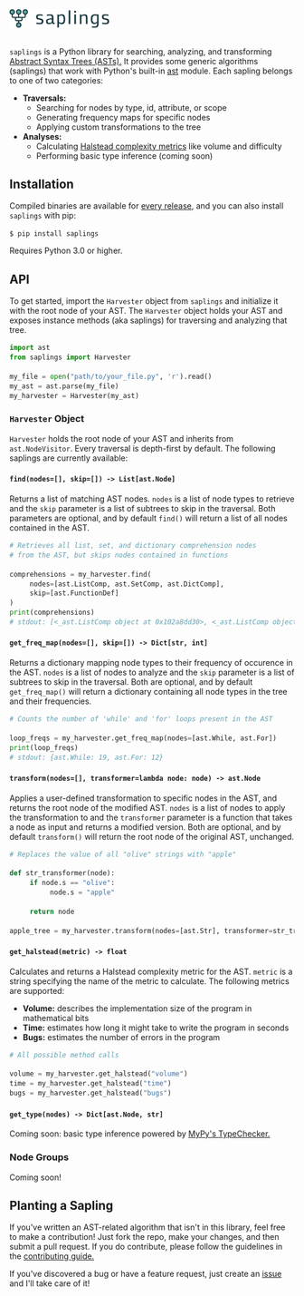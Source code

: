 <img width="35%" src="./logo.png" />

## 

`saplings` is a Python library for searching, analyzing, and transforming [Abstract Syntax Trees (ASTs).](https://en.wikipedia.org/wiki/Abstract_syntax_tree) It provides some generic algorithms (saplings) that work with Python's built-in [ast](https://docs.python.org/3/library/ast.html) module. Each sapling belongs to one of two categories:
* __Traversals:__
  * Searching for nodes by type, id, attribute, or scope
  * Generating frequency maps for specific nodes
  * Applying custom transformations to the tree
* __Analyses:__
  * Calculating [Halstead complexity metrics](https://en.wikipedia.org/wiki/Halstead_complexity_measures) like volume and difficulty
  * Performing basic type inference (coming soon)

## Installation

Compiled binaries are available for [every release](https://github.com/shobrook/saplings/releases), and you can also install `saplings` with pip:

`$ pip install saplings`

Requires Python 3.0 or higher.

## API

To get started, import the `Harvester` object from `saplings` and initialize it with the root node of your AST. The `Harvester` object holds your AST and exposes instance methods (aka saplings) for traversing and analyzing that tree.

```python
import ast
from saplings import Harvester

my_file = open("path/to/your_file.py", 'r').read()
my_ast = ast.parse(my_file)
my_harvester = Harvester(my_ast)
```

### `Harvester` Object

`Harvester` holds the root node of your AST and inherits from `ast.NodeVisitor`. Every traversal is depth-first by default. The following saplings are currently available:

#### `find(nodes=[], skip=[]) -> List[ast.Node]`

Returns a list of matching AST nodes. `nodes` is a list of node types to retrieve and the `skip` parameter is a list of subtrees to skip in the traversal.<!--and the `all` parameter is a boolean indicating whether to return the first match or all matches.--> Both parameters are optional, and by default `find()` will return a list of all nodes contained in the AST.

```python
# Retrieves all list, set, and dictionary comprehension nodes
# from the AST, but skips nodes contained in functions

comprehensions = my_harvester.find(
     nodes=[ast.ListComp, ast.SetComp, ast.DictComp],
     skip=[ast.FunctionDef]
)
print(comprehensions)
# stdout: [<_ast.ListComp object at 0x102a8dd30>, <_ast.ListComp object at 0x102b1a128>, <_ast.DictComp object at 0x102c2b142>]
```

#### `get_freq_map(nodes=[], skip=[]) -> Dict[str, int]`

Returns a dictionary mapping node types to their frequency of occurence in the AST. `nodes` is a list of nodes to analyze and the `skip` parameter is a list of subtrees to skip in the traversal. Both are optional, and by default `get_freq_map()` will return a dictionary containing all node types in the tree and their frequencies.

```python
# Counts the number of 'while' and 'for' loops present in the AST

loop_freqs = my_harvester.get_freq_map(nodes=[ast.While, ast.For])
print(loop_freqs)
# stdout: {ast.While: 19, ast.For: 12}
```

#### `transform(nodes=[], transformer=lambda node: node) -> ast.Node`

Applies a user-defined transformation to specific nodes in the AST, and returns the root node of the modified AST. `nodes` is a list of nodes to apply the transformation to and the `transformer` parameter is a function that takes a node as input and returns a modified version. Both are optional, and by default `transform()` will return the root node of the original AST, unchanged.

```python
# Replaces the value of all "olive" strings with "apple"

def str_transformer(node):
     if node.s == "olive":
          node.s = "apple"

     return node

apple_tree = my_harvester.transform(nodes=[ast.Str], transformer=str_transformer)
```

#### `get_halstead(metric) -> float`

Calculates and returns a Halstead complexity metric for the AST. `metric` is a string specifying the name of the metric to calculate. The following metrics are supported:
* __Volume:__ describes the implementation size of the program in mathematical bits
* __Time:__ estimates how long it might take to write the program in seconds
* __Bugs:__ estimates the number of errors in the program

```python
# All possible method calls

volume = my_harvester.get_halstead("volume")
time = my_harvester.get_halstead("time")
bugs = my_harvester.get_halstead("bugs")
```

#### `get_type(nodes) -> Dict[ast.Node, str]`

Coming soon: basic type inference powered by [MyPy's TypeChecker.](https://github.com/python/mypy/blob/master/mypy/checker.py)

### Node Groups

Coming soon!

## Planting a Sapling

If you've written an AST-related algorithm that isn't in this library, feel free to make a contribution! Just fork the repo, make your changes, and then submit a pull request. If you do contribute, please follow the guidelines in the [contributing guide.](https://github.com/shobrook/saplings/blob/master/CONTRIBUTING.md)

If you've discovered a bug or have a feature request, just create an [issue](https://github.com/shobrook/saplings/issues/new) and I'll take care of it!

